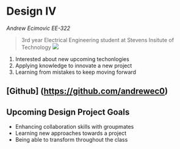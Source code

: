 # Design IV
*Andrew Ecimovic EE-322*
> 3rd year Electrical Engineering student at Stevens Insitute of Technology
 ![](https://github.com/andrewec0/EE-322/assets/117099928/02fba1c4-9879-4333-b78b-17adeddaf0c4)
1. Interested about new upcoming techonlogies
2. Applying knowledge to innovate a new project
3. Learning from mistakes to keep moving forward

[Github] (https://github.com/andrewec0)
---
## Upcoming Design Project Goals
- Enhancing collaboration skills with groupmates
- Learning new approaches towards a project
- Being able to transform throughout the class
